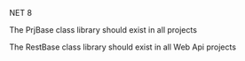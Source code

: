NET 8

The PrjBase class library should exist in all projects

The RestBase class library should exist in all Web Api projects
